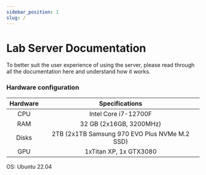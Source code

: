 ```yaml
---
sidebar_position: 1
slug: /
---
```


# Lab Server Documentation

To better suit the user experience of using the server, please read through all the documentation here and understand how it works.

### Hardware configuration

| Hardware |                Specifications                 |
| :------: | :-------------------------------------------: |
|   CPU    |             Intel Core i7-12700F              |
|   RAM    |            32 GB (2x16GB, 3200MHz)            |
|  Disks   | 2TB (2x1TB Samsung 970 EVO Plus NVMe M.2 SSD) |
|   GPU    |            1xTitan XP, 1x GTX3080             |

OS: Ubuntu 22.04
